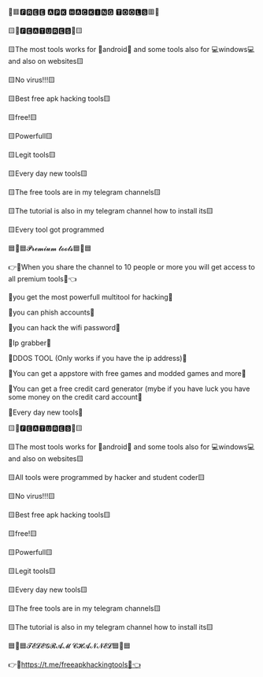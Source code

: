 
💎🟥🅵🆁🅴🅴 🅰🅿🅺 🅷🅰🅲🅺🅸🅽🅶 🆃🅾🅾🅻🆂🟥💎



🟨💎🅵🅴🅰🆃🆄🆁🅴🆂💎🟨
 

🟨The most tools works for 📱android📱 and some tools also for 💻windows💻 and also on websites🟨

🟨No virus!!!🟨

🟨Best free apk hacking tools🟨

🟨free!🟨

🟨Powerfull🟨

🟨Legit tools🟨

🟨Every day new tools🟨

🟨The free tools are in my telegram channels🟨

🟨The tutorial is also in my telegram channel how to install its🟨

🟨Every tool got programmed




🟦💎🟦𝓟𝓻𝓮𝓶𝓲𝓾𝓶 𝓽𝓸𝓸𝓵𝓼🟦💎🟦


👉💎When you share the channel to 10 people or more you will get access to all premium tools💎👈

💎you get the most powerfull multitool for hacking💎

💎you can phish accounts💎

💎you can hack the wifi password💎

💎Ip grabber💎

💎DDOS TOOL (Only works if you have the ip address)💎

💎You can get a appstore with free games and modded games and more💎

💎You can get a free credit card generator (mybe if you have luck you have some money on the credit card account💎

💎Every day new tools💎


🟨💎🅵🅴🅰🆃🆄🆁🅴🆂💎🟨
 

🟨The most tools works for 📱android📱 and some tools also for 💻windows💻 and also on websites🟨

🟨All tools were programmed by hacker and student coder🟨

🟨No virus!!!🟨

🟨Best free apk hacking tools🟨

🟨free!🟨

🟨Powerfull🟨

🟨Legit tools🟨

🟨Every day new tools🟨

🟨The free tools are in my telegram channels🟨

🟨The tutorial is also in my telegram channel how to install its🟨



🟦💎🟦𝓣𝓔𝓛𝓔𝓖𝓡𝓐𝓜 𝓒𝓗𝓐𝓝𝓝𝓔𝓛🟦💎🟦



👉🔗https://t.me/freeapkhackingtools🔗👈
